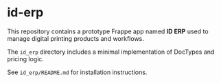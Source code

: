 # id-erp

This repository contains a prototype Frappe app named **ID ERP** used to manage digital printing products and workflows.

The `id_erp` directory includes a minimal implementation of DocTypes and pricing logic.

See `id_erp/README.md` for installation instructions.
